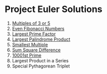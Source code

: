 # Project Euler Solutions

1. [Multiples of 3 or 5](/problems/q001/q001.md)
2. [Even Fibonacci Numbers](/problems/q002/q002.md)
3. [Largest Prime Factor](/problems/q003/q003.md)
4. [Largest Palindrome Product](/problems/q004/q004.md)
5. [Smallest Multiple](/problems/q005/q005.md)
6. [Sum Square Difference](/problems/q006/q006.md)
7. [10001st Prime](/problems/q007/q007.md)
8. Largest Product in a Series
9. Special Pythagorean Triplet
